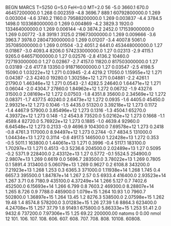 BEGN
MARCS T=5250 G=5.0 FeH=0.0 MT=2.0
                  56
-5.0 3660.1 670.0 46457200000.0 1.268 0.002359 
-4.8 3696.7 889.1 60792800000.0 1.269 0.003004 
-4.6 3740.2 1160.0 79588200000.0 1.269 0.003837 
-4.4 3784.5 1498.0 103368000000.0 1.269 0.004869 
-4.2 3829.3 1920.0 133464000000.0 1.269 0.006144 
-4.0 3874.2 2452.0 171539000000.0 1.269 0.00772 
-3.8 3919.1 3125.0 219673000000.0 1.269 0.009666 
-3.6 3963.7 3978.0 280473000000.0 1.269 0.01207 
-3.4 4007.8 5061.0 357085000000.0 1.269 0.01504 
-3.2 4051.2 6441.0 453448000000.0 1.27 0.01867 
-3.0 4093.4 8206.0 574233000000.0 1.27 0.02313 
-2.9 4115.1 9265.0 646571000000.0 1.27 0.02576 
-2.8 4136.2 10460.0 727193000000.0 1.27 0.02867 
-2.7 4157.0 11820.0 817503000000.0 1.27 0.03189 
-2.6 4177.8 13350.0 918716000000.0 1.27 0.03547 
-2.5 4198.5 15090.0 1.03222e+12 1.271 0.03945 
-2.4 4219.2 17050.0 1.15955e+12 1.271 0.04387 
-2.3 4240.0 19280.0 1.30258e+12 1.271 0.04881 
-2.2 4261.1 21790.0 1.46346e+12 1.271 0.0543 
-2.1 4282.5 24640.0 1.64471e+12 1.271 0.06044 
-2.0 4304.7 27860.0 1.84962e+12 1.272 0.06732 
-1.9 4327.6 31500.0 2.08169e+12 1.272 0.07503 
-1.8 4351.8 35600.0 2.34569e+12 1.272 0.08371 
-1.7 4377.5 40240.0 2.6473e+12 1.272 0.0935 
-1.6 4405.0 45450.0 2.99321e+12 1.273 0.1046 
-1.5 4435.0 51320.0 3.39218e+12 1.273 0.1172 
-1.4 4467.9 57900.0 3.85496e+12 1.273 0.1316 
-1.3 4504.1 65270.0 4.39372e+12 1.273 0.148 
-1.2 4543.8 73520.0 5.02162e+12 1.273 0.1668 
-1.1 4589.4 82720.0 5.76922e+12 1.273 0.1885 
-1.0 4639.4 92960.0 6.64548e+12 1.273 0.2133 
-0.9 4696.9 104300.0 7.69578e+12 1.273 0.2418 
-0.8 4761.3 117000.0 8.94497e+12 1.273 0.2744 
-0.7 4834.5 131000.0 1.04434e+13 1.272 0.3114 
-0.6 4917.5 146500.0 1.22428e+13 1.272 0.353 
-0.5 5011.1 163800.0 1.44061e+13 1.271 0.3996 
-0.4 5117.1 183100.0 1.70297e+13 1.271 0.4513 
-0.3 5236.6 204500.0 2.02489e+13 1.27 0.5095 
-0.2 5371.9 228400.0 2.43312e+13 1.27 0.5772 
-0.1 5524.5 254900.0 2.9807e+13 1.269 0.6619 
0.0 5696.7 283500.0 3.78022e+13 1.269 0.7805 
0.1 5891.4 313400.0 5.06079e+13 1.269 0.9627 
0.2 6108.8 343200.0 7.21923e+13 1.268 1.253 
0.3 6365.3 371000.0 1.11938e+14 1.268 1.745 
0.4 6657.3 395500.0 1.84787e+14 1.267 2.57 
0.5 6933.4 416400.0 2.93523e+14 1.267 3.71 
0.6 7180.9 435100.0 4.37249e+14 1.266 5.127 
0.7 7402.6 452500.0 6.15693e+14 1.266 6.799 
0.8 7603.2 469300.0 8.28807e+14 1.265 8.726 
0.9 7788.0 485900.0 1.079e+15 1.264 10.93 
1.0 7960.7 502800.0 1.36897e+15 1.264 13.45 
1.2 8276.3 538500.0 2.07598e+15 1.262 19.48 
1.4 8574.8 578200.0 3.01283e+15 1.26 27.39 
1.6 8864.3 623400.0 4.24708e+15 1.257 37.79 
1.8 9149.1 675800.0 5.86333e+15 1.253 51.41 
2.0 9432.6 737200.0 7.97306e+15 1.25 69.22 
200000.00
natoms              0      0.00
nmol          12
          101.         106.       107.      108.         606.        607.        608.
          707.         708.       808.    10108.       60808.
